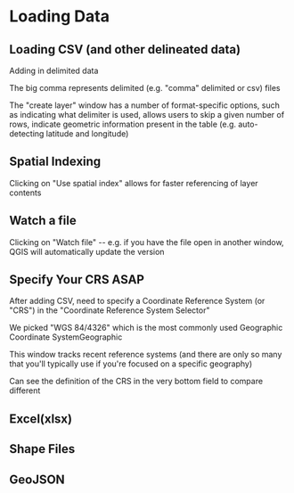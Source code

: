 # Loading Data

## Loading CSV (and other delineated data)

Adding in delimited data

The big comma represents delimited (e.g. "comma" delimited or csv) files

The "create layer" window has a number of format-specific options, such as indicating what delimiter is used, allows users to skip a given number of rows, indicate geometric information present in the table (e.g. auto-detecting
latitude and longitude)

## Spatial Indexing
Clicking on "Use spatial index" allows for faster referencing of layer
contents

## Watch a file
Clicking on "Watch file" -- e.g. if you have the file open in another
window, QGIS will automatically update the version


## Specify Your CRS ASAP 
After adding CSV, need to specify a Coordinate Reference System (or
"CRS") in the "Coordinate Reference System Selector"

We picked "WGS 84/4326" which is the most commonly used Geographic
Coordinate SystemGeographic

This window tracks recent reference systems (and there are only so many
that you'll typically use if you're focused on a specific geography)

Can see the definition of the CRS in the very bottom field to compare different

## Excel(xlsx)

## Shape Files

## GeoJSON
